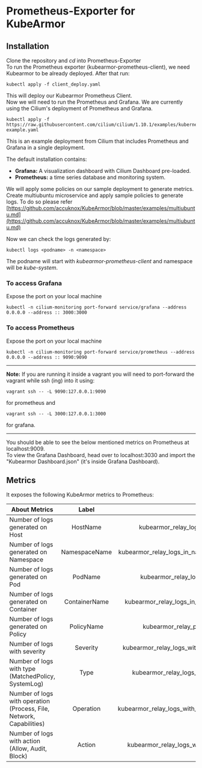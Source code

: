 # Prometheus-Exporter for KubeArmor  

## Installation

Clone the repository and _cd_ into Prometheus-Exporter  
To run the Prometheus exporter (kubearmor-prometheus-client), we need Kubearmor to be already deployed. After that run:

```
kubectl apply -f client_deploy.yaml
```
This will deploy our Kubearmor Prometheus Client.  
Now we will need to run the Prometheus and Grafana. We are currently using the Cilium's deployment of Prometheus and Grafana.

```
kubectl apply -f https://raw.githubusercontent.com/cilium/cilium/1.10.1/examples/kubernetes/addons/prometheus/monitoring-example.yaml
```

This is an example deployment from Cilium that includes Prometheus and Grafana in a single deployment.

The default installation contains:  
* **Grafana:** A visualization dashboard with Cilium Dashboard pre-loaded.  
* **Prometheus:** a time series database and monitoring system.  

We will apply some policies on our sample deployment to generate metrics.
Create multiubuntu microservice and apply sample policies to generate logs. To do so please refer [https://github.com/accuknox/KubeArmor/blob/master/examples/multiubuntu.md](https://github.com/accuknox/KubeArmor/blob/master/examples/multiubuntu.md)

Now we can check the logs generated by:
```
kubectl logs <podname> -n <namespace>
```
The podname will start with _kubearmor-prometheus-client_ and namespace will be _kube-system_.

### To access Grafana

Expose the port on your local machine
```
kubectl -n cilium-monitoring port-forward service/grafana --address 0.0.0.0 --address :: 3000:3000
```

### To access Prometheus

Expose the port on your local machine
```
kubectl -n cilium-monitoring port-forward service/prometheus --address 0.0.0.0 --address :: 9090:9090
```

---
**Note:** If you are running it inside a vagrant you will need to port-forward the vagrant while ssh (ing) into it using:
```
vagrant ssh -- -L 9090:127.0.0.1:9090
```
for prometheus and

```
vagrant ssh -- -L 3000:127.0.0.1:3000    
```
for grafana.

---

You should be able to see the below mentioned metrics on Prometheus at localhost:9009.  
To view the Grafana Dashboard, head over to localhost:3030 and import the "Kubearmor Dashboard.json" (it's inside Grafana Dashboard). 

## Metrics
It exposes the following KubeArmor metrics to Prometheus:  

|                               About Metrics                                |     Label     |              Metric name                 |
| -------------------------------------------------------------------------- | :-----------: | ---------------------------------------: |
| Number of logs generated on Host                                           |HostName       |kubearmor_relay_logs_in_host_total        |
| Number of logs generated on Namespace                                      |NamespaceName  |kubearmor_relay_logs_in_namespace_total   |
| Number of logs generated on Pod                                            |PodName        |kubearmor_relay_logs_in_pod_total         |
| Number of logs generated on Container                                      |ContainerName  |kubearmor_relay_logs_in_container_total   |
| Number of logs generated on Policy                                         |PolicyName     |kubearmor_relay_policy_logs_total         |
| Number of logs with severity                                               |Severity       |kubearmor_relay_logs_with_severity_total  |
| Number of logs with type (MatchedPolicy, SystemLog)                        |Type           |kubearmor_relay_logs_with_type_total      |
| Number of logs with operation (Process, File, Network, Capabilities)       |Operation      |kubearmor_relay_logs_with_operation_total |
| Number of logs with action (Allow, Audit, Block)                           |Action         |kubearmor_relay_logs_with_action_total    |



